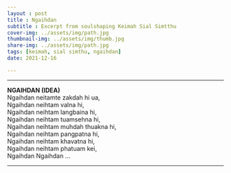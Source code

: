 ```yaml
---
layout : post 
title : Ngaihdan
subtitle : Excerpt from soulshaping Keimah Sial Simtthu
cover-img: ../assets/img/path.jpg  
thumbnail-img: ../assets/img/thumb.jpg  
share-img: ../assets/img/path.jpg  
tags: [keimah, sial simthu, ngaihdan]
date: 2021-12-16

---
```


***
****NGAIHDAN (IDEA)****  
Ngaihdan neitamte zakdah hi ua,    
Ngaihdan neihtam valna hi,  
Ngaihdan neihtam langbaina hi,  
Ngaihdan neihtam tuamsehna hi,  
Ngaihdan neihtam muhdah thuakna hi,  
Ngaihdan neihtam pangpatna hi,  
Ngaihdan neihtam khavatna hi,  
Ngaihdan neihtam phatuam kei,  
Ngaihdan Ngaihdan ...  
***
